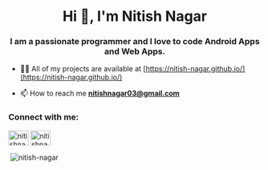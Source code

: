 <h1 align="center">Hi 👋, I'm Nitish Nagar</h1>
<h3 align="center">I am a passionate programmer and I love to code Android Apps and Web Apps.</h3>

- 👨‍💻 All of my projects are available at [https://nitish-nagar.github.io/](https://nitish-nagar.github.io/)

- 📫 How to reach me **nitishnagar03@gmail.com**

<h3 align="left">Connect with me:</h3>
<p align="left">
<a href="https://www.hackerrank.com/nitishnagar" target="blank"><img align="center" src="https://raw.githubusercontent.com/rahuldkjain/github-profile-readme-generator/master/src/images/icons/Social/hackerrank.svg" alt="nitishnagar" height="30" width="40" /></a>
<a href="https://www.leetcode.com/nitishnagar" target="blank"><img align="center" src="https://raw.githubusercontent.com/rahuldkjain/github-profile-readme-generator/master/src/images/icons/Social/leet-code.svg" alt="nitishnagar" height="30" width="40" /></a>
</p>

<p>&nbsp;<img align="center" src="https://github-readme-stats.vercel.app/api?username=nitish-nagar&show_icons=true&locale=en" alt="nitish-nagar" /></p>
